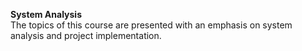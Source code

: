 **System Analysis**
</br>The topics of this course are presented with an emphasis on system analysis and project implementation.
